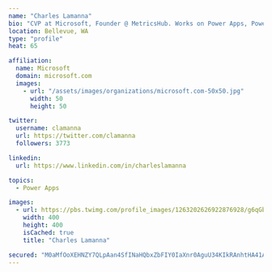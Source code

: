 ```yaml
---
name: "Charles Lamanna"
bio: "CVP at Microsoft, Founder @ MetricsHub. Works on Power Apps, Power Automate, Power Virtual Agent, Common Data Service and Dynamics 365."
location: Bellevue, WA
type: "profile"
heat: 65

affiliation:
  name: Microsoft
  domain: microsoft.com
  images:
    - url: "/assets/images/organizations/microsoft.com-50x50.jpg"
      width: 50
      height: 50

twitter:
  username: clamanna
  url: https://twitter.com/clamanna
  followers: 3773

linkedin:
  url: https://www.linkedin.com/in/charleslamanna

topics:
  - Power Apps

images:
  - url: https://pbs.twimg.com/profile_images/1263202626922876928/g6qGbHZ-_400x400.jpg
    width: 400
    height: 400
    isCached: true
    title: "Charles Lamanna"

secured: "M0aMfOoXEHNZY7QLpAan4SfINaHQbxZbFIY0IaXnr0AguU34KIkRAnhtHA41AnyXxLDSRFgO5eNYUBCPlmCLtKj95WDLuDdJ/sXX6HzxPqcFzoCedM6ijmc9+X8Q7FftqvY97bpG9VvBxgXEu4twjKWNTchjFqk1tNkjLqeoKAOIHUwJttScW/EfnX6tcKdzO/FT4WXUKeUEZAJ2OcqNs+k/RxeiIJIVwklQjb+HEGvqxDEMlMHMtgE2DpjxijwPwu22xY6Z+zJEoYjK1cDY2+yMDQIx0zIG41Bh+BrwR+oseNhveuMc7t3bVFwVGJgqG2u2AAzBXdzQgYxAN2CP5wU4Mnzj+04M4kD0O8qonpC7g/BXoAbR50sxmoL8HszAds9LEjbXH6JM3MOu+JpRko2HCuMg7ffTqrjH0YImprI=;lSORddgYHJ1IA29IHZ/OJg=="
---
```


